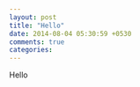 ```yaml
---
layout: post
title: "Hello"
date: 2014-08-04 05:30:59 +0530
comments: true
categories: 
---
```

Hello
